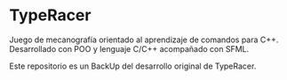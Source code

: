 # TypeRacer
Juego de mecanografía orientado al aprendizaje de comandos para C++.
Desarrollado con POO y lenguaje C/C++ acompañado con SFML.

Este repositorio es un BackUp del desarrollo original de TypeRacer.
